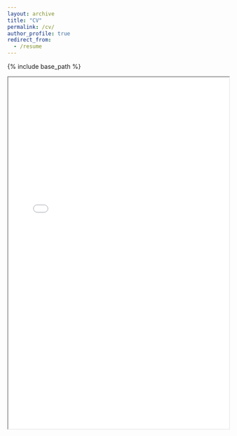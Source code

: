 ```yaml
---
layout: archive
title: "CV"
permalink: /cv/
author_profile: true
redirect_from:
  - /resume
---
```


{% include base_path %}

<iframe src="{{ site.baseurl }}/files/CV_Puyang_Zhao_2024.pdf" width="100%" height="800px">
    <p>Your browser does not support iframes. Please download the PDF using the link below:</p>
    <a href="{{ site.baseurl }}/files/CV_2024.pdf">Download CV</a>
</iframe>
